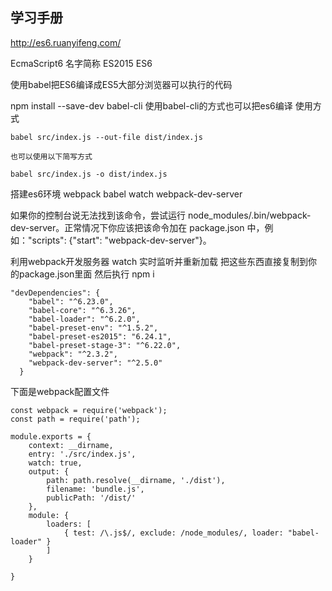 ## 学习手册
http://es6.ruanyifeng.com/


EcmaScript6 名字简称 ES2015  ES6

使用babel把ES6编译成ES5大部分浏览器可以执行的代码


npm install --save-dev babel-cli
使用babel-cli的方式也可以把es6编译
使用方式
```
babel src/index.js --out-file dist/index.js

也可以使用以下简写方式

babel src/index.js -o dist/index.js
```

搭建es6环境
webpack 
babel
watch 
webpack-dev-server

如果你的控制台说无法找到该命令，尝试运行 node_modules/.bin/webpack-dev-server。正常情况下你应该把该命令加在 package.json 中，例如："scripts": {"start": "webpack-dev-server"}。


利用webpack开发服务器 
watch 实时监听并重新加载
把这些东西直接复制到你的package.json里面
然后执行 npm i
```
"devDependencies": {
    "babel": "^6.23.0",
    "babel-core": "^6.3.26",
    "babel-loader": "^6.2.0",
    "babel-preset-env": "^1.5.2",
    "babel-preset-es2015": "6.24.1",
    "babel-preset-stage-3": "^6.22.0",
    "webpack": "^2.3.2",
    "webpack-dev-server": "^2.5.0"
  }
```
下面是webpack配置文件

```
const webpack = require('webpack');
const path = require('path');

module.exports = {
    context: __dirname,
    entry: './src/index.js',
    watch: true,
    output: {
        path: path.resolve(__dirname, './dist'),
        filename: 'bundle.js',
        publicPath: '/dist/'
    },
    module: {
        loaders: [
            { test: /\.js$/, exclude: /node_modules/, loader: "babel-loader" }
        ]
    }

}
```